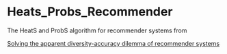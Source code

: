 # Heats_Probs_Recommender
The HeatS and ProbS algorithm for recommender systems from <p><a href="https://www.w3schools.com/](https://www.pnas.org/doi/pdf/10.1073/pnas.1000488107">Solving the apparent diversity-accuracy dilemma of recommender systems</a></p>
